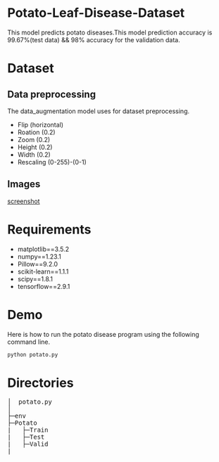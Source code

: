 # Potato-Leaf-Disease-Dataset


This model predicts potato diseases.This model prediction accuracy is 99.67%(test data) && 98% accuracy for the validation data.

# Dataset
## Data preprocessing
The data_augmentation model uses for dataset preprocessing.
* Flip (horizontal)
* Roation (0.2)
* Zoom (0.2)
* Height (0.2)
* Width (0.2)
* Rescaling (0-255)-(0-1)

## Images
[screenshot](https://github.com/HSAkash/Potato-Leaf-Disease-Dataset/raw/main/related_images/original.png)


# Requirements
* matplotlib==3.5.2
* numpy==1.23.1
* Pillow==9.2.0
* scikit-learn==1.1.1
* scipy==1.8.1
* tensorflow==2.9.1


# Demo
Here is how to run the potato disease program using the following command line.<br>
```bash
python potato.py
```

# Directories
<pre>
│  potato.py
│
├─env
├─Potato
|   ├─Train
|   ├─Test
|   ├─Valid
|
</pre>
